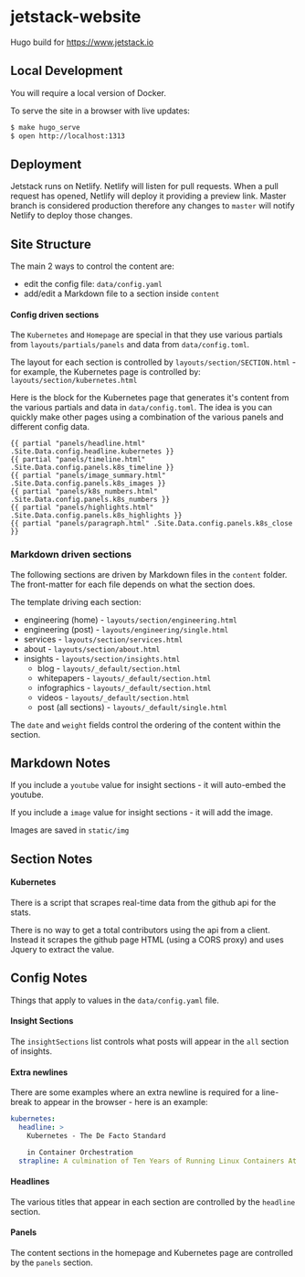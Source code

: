# jetstack-website

Hugo build for https://www.jetstack.io

## Local Development

You will require a local version of Docker.

To serve the site in a browser with live updates:

```bash
$ make hugo_serve
$ open http://localhost:1313
```

## Deployment

Jetstack runs on Netlify. Netlify will listen for pull requests. When a pull request has opened, Netlify will deploy it providing a preview link.
Master branch is considered production therefore any changes to `master` will notify Netlify to deploy those changes.

## Site Structure

The main 2 ways to control the content are:

 * edit the config file: `data/config.yaml`
 * add/edit a Markdown file to a section inside `content`
 
#### Config driven sections

The `Kubernetes` and `Homepage` are special in that they use various partials from `layouts/partials/panels` and data from `data/config.toml`.

The layout for each section is controlled by `layouts/section/SECTION.html` - for example, the Kubernetes page is controlled by: `layouts/section/kubernetes.html`

Here is the block for the Kubernetes page that generates it's content from the various partials and data in `data/config.toml`.  The idea is you can quickly make other pages using a combination of the various panels and different config data.

```
{{ partial "panels/headline.html" .Site.Data.config.headline.kubernetes }}
{{ partial "panels/timeline.html" .Site.Data.config.panels.k8s_timeline }}
{{ partial "panels/image_summary.html" .Site.Data.config.panels.k8s_images }}
{{ partial "panels/k8s_numbers.html" .Site.Data.config.panels.k8s_numbers }}
{{ partial "panels/highlights.html" .Site.Data.config.panels.k8s_highlights }}
{{ partial "panels/paragraph.html" .Site.Data.config.panels.k8s_close }}
```

### Markdown driven sections

The following sections are driven by Markdown files in the `content` folder.  The front-matter for each file depends on what the section does.

The template driving each section:

 * engineering (home) - `layouts/section/engineering.html`
 * engineering (post) - `layouts/engineering/single.html`
 * services - `layouts/section/services.html`
 * about - `layouts/section/about.html`
 * insights - `layouts/section/insights.html`
   * blog - `layouts/_default/section.html`
   * whitepapers - `layouts/_default/section.html`
   * infographics - `layouts/_default/section.html`
   * videos - `layouts/_default/section.html`
   * post (all sections) - `layouts/_default/single.html`

The `date` and `weight` fields control the ordering of the content within the section.

## Markdown Notes

If you include a `youtube` value for insight sections - it will auto-embed the youtube.

If you include a `image` value for insight sections - it will add the image.

Images are saved in `static/img`

## Section Notes

#### Kubernetes

There is a script that scrapes real-time data from the github api for the stats.

There is no way to get a total contributors using the api from a client.  Instead it scrapes the github page HTML (using a CORS proxy) and uses Jquery to extract the value.

## Config Notes

Things that apply to values in the `data/config.yaml` file.

#### Insight Sections

The `insightSections` list controls what posts will appear in the `all` section of insights.

#### Extra newlines

There are some examples where an extra newline is required for a line-break to appear in the browser - here is an example:

```yaml
kubernetes:
  headline: >
    Kubernetes - The De Facto Standard      

    in Container Orchestration
  strapline: A culmination of Ten Years of Running Linux Containers At Google
```

#### Headlines

The various titles that appear in each section are controlled by the `headline` section.


#### Panels

The content sections in the homepage and Kubernetes page are controlled by the `panels` section.



